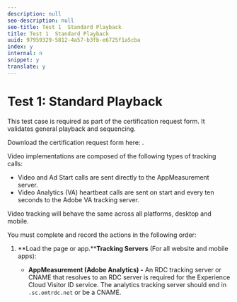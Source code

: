 ```yaml
---
description: null
seo-description: null
seo-title: Test 1  Standard Playback
title: Test 1  Standard Playback
uuid: 97959329-5812-4a57-b3fb-e6725f1a5cba
index: y
internal: n
snippet: y
translate: y
---
```


# Test 1: Standard Playback

This test case is required as part of the certification request form. It validates general playback and sequencing.

Download the certification request form here: [](../../nielsen-partnership/certification/cert-request-form.md).

Video implementations are composed of the following types of tracking calls:

* Video and Ad Start calls are sent directly to the AppMeasurement server. 
* Video Analytics (VA) heartbeat calls are sent on start and every ten seconds to the Adobe VA tracking server.

Video tracking will behave the same across all platforms, desktop and mobile.

You must complete and record the actions in the following order:

1. **Load the page or app.****Tracking Servers** (For all website and mobile apps):

    * **AppMeasurement (Adobe Analytics) -** An RDC tracking server or CNAME that resolves to an RDC server is required for the Experience Cloud Visitor ID service. The analytics tracking server should end in `.sc.omtrdc.net` or be a CNAME.     
    
      <!-- [This link is bad] For more information, see 
<a href="https://marketing.adobe.com/resources/help/kb/en_US/analytics/kb/determining-data-center.html" format="html" scope="external"> Correctly populate the trackingServer and trackingServerSecure variable</a>. -->

    * **Video Analytics (Heartbeats) -** This server always has the format `[namespace].hb.omtrdc.net`, where `[namespace]` is defined by your login company and is provided by Adobe.

   You need to validate certain key, universal variables across all tracking calls.

    * 
    
      **ADOBE**

      **Adobe Visitor ID (`mid`):** The `mid` variable is used to capture the value set in the AMCV cookie. The `mid` variable is the primary identification value for both websites and mobile apps, and also indicates that the Experience Cloud Visitor ID service is set-up properly. It is found in both AppMeasurement and Video Analytics (VA) calls.

      #### Heartbeat Play Call
      |  Parameter | Value (sample) |
      |---|---|
      | `s:event:type` | play |
      | `s:user:mid` | 30250035503789876473484580554595324209 |

      #### Video Analytics Start Call
      |  Parameter | Value (sample) |
      |---|---|
      | `pev2` | ms_s |
      | `mid` | 30250035503789876473484580554595324209 |

      #### Website Page Call
      |  Parameter | Value (sample) |
      |---|---|
      | `mid` | 30250035503789876473484580554595324209 |

      #### Lifecycle Call
      |  Parameter | Value (sample) |
      |---|---|
      | `pev2` | ADBINTERNAL:Lifecycle |
      | `mid` | 30250035503789876473484580554595324209 |

      >[!NOTE]
      >
      >On VA Start Calls ( `s:event:type=start`) the `mid` values may not be present. This is OK. They may not appear until the VA Play Calls ( `s:event:type=play`).

      #### Heartbeat Start Call
      |  Parameter | Value (sample) |
      |---|---|
      | `s:event:type` | start |

      #### VA Start Call
      |  Parameter | Value (sample) |
      |---|---|
      | `pev2` | ms_s |

1. **Start the video player. **When the video player starts, the key calls are sent in the following order:

    1. Video analytics start&#42; 
    1. Heartbeat start&#42; 
    1. Heartbeat analytics start

   &#42;These calls contain additional metadata and variables. For call parameters and metadata, see [](../../sdk-implement/validation/test-call-details.md#section_qts_xff_f2b) in *Test Call Details*.

   Also see your platform's [](../../nielsen-partnership/dcr-impl/dcr-impl.md) instructions for additonal information about each call.

1. **View ad break if available.**

    * 
    
      **Ad Start **

      When the video ad starts, the following key calls are sent in the following order:

        1. Video ad analytics start&#42; 
        1. Heartbeat ad start&#42; 
        1. Heartbeat ad analytics start

      &#42;These calls contain additional metadata and variables. For call parameters and metadata, see [](../../sdk-implement/validation/test-call-details.md#section_wz3_yff_f2b) in *Test Call Details*.

      Also see your platform's [](../../nielsen-partnership/dcr-impl/dcr-impl.md) instructions for additonal information about these Ad calls.

    * 
    
      **Ad Play**

      During ad playback, Heartbeat calls are sent to the Heartbeat server every second.

    * 
    
      **Ad Complete**

      At the 100% point on a video ad, a Heartbeat complete call will be sent.

1. **Pause ad playback for 30 seconds, if available.** 

   **Ad Pause **

   During ad pause, Heartbeat calls are sent to the Heartbeat server every second.

   >[!NOTE]
   >
   >The playhead value should remain constant during the pause.

1. **Play main content video for 10 minutes uninterrupted.****Content Play **

   During regular main content playback, Heartbeat calls are sent to the Heartbeat server every ten seconds.

   **Notes:**

    * The playhead position should increment by 10 with every play call.
    * The `l:event:duration` value represents the number of milliseconds since the last tracking call and should be roughly the same value on each 10 second call.    
    
      For call parameters and metadata, see [](../../sdk-implement/validation/test-call-details.md#section_u1l_1gf_f2b) in *Test Call Details*

      Also see your platform's [](../../nielsen-partnership/dcr-impl/dcr-impl.md) instructions for additonal information about these Ad calls.

1. **Pause during playback for at least 30 seconds.**On pause of the video player, pause event calls will be sent every 10 seconds. After pause ends the play events should resume.

1. **Seek/scrub video.**On scrubbing of video playhead, no special tracking calls are sent, however, when video playback resumes after scrubbing the playhead value should reflect the new position within the main content.

1. **Replay video (VOD only).**When a video is replayed, a new set of video start calls should be sent, as if this is a fresh video view.

1. **View next video in playlist.**On video start of the next video in a playlist, a new set of video start calls should be sent.

1. **Switch video or stream.**When switching live streams, a Heartbeat complete call for the first stream should not be sent. The video start calls and video play calls should begin with the new show and stream name and with the correct playhead and duration values for the new show.

